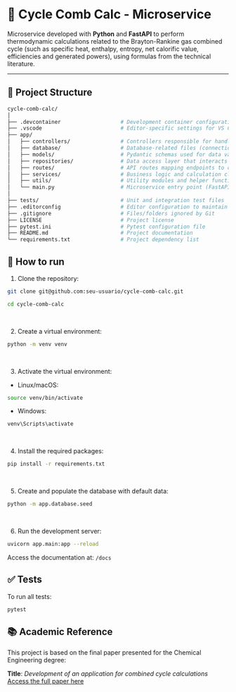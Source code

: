 # 🔬 Cycle Comb Calc - Microservice

Microservice developed with **Python** and **FastAPI** to perform thermodynamic calculations related to the Brayton-Rankine gas combined cycle (such as specific heat, enthalpy, entropy, net calorific value, efficiencies and generated powers), using formulas from the technical literature.

---

## 📁 Project Structure

```bash
cycle-comb-calc/
│
├── .devcontainer                   # Development container configuration (for VS Code Remote Containers)
├── .vscode                         # Editor-specific settings for VS Code
├── app/
│   ├── controllers/                # Controllers responsible for handling endpoint actions
│   ├── database/                   # Database-related files (connection, initialization, seeding)
│   ├── models/                     # Pydantic schemas used for data validation and serialization
│   ├── repositories/               # Data access layer that interacts with the database
│   ├── routes/                     # API routes mapping endpoints to controllers
│   ├── services/                   # Business logic and calculation classes of the application
│   ├── utils/                      # Utility modules and helper functions
│   └── main.py                     # Microservice entry point (FastAPI)
│
├── tests/                          # Unit and integration test files
├── .editorconfig                   # Editor configuration to maintain consistent code style
├── .gitignore                      # Files/folders ignored by Git
├── LICENSE                         # Project license
├── pytest.ini                      # Pytest configuration file
├── README.md                       # Project documentation
└── requirements.txt                # Project dependency list
```


## 🚀 How to run

1. Clone the repository:
```bash
git clone git@github.com:seu-usuario/cycle-comb-calc.git

cd cycle-comb-calc
```
<br>

2. Create a virtual environment:
```bash
python -m venv venv
```
<br>

3. Activate the virtual environment:
- Linux/macOS:
```bash
source venv/bin/activate
```
- Windows:
```bash
venv\Scripts\activate
```
<br>

4. Install the required packages:
```bash
pip install -r requirements.txt
```
<br>

5. Create and populate the database with default data:
```bash
python -m app.database.seed
```
<br>

6. Run the development server:
```bash
uvicorn app.main:app --reload
```
Access the documentation at: ```/docs```


## ✅ Tests
To run all tests:
```
pytest
```

## 📚 Academic Reference

This project is based on the final paper presented for the Chemical Engineering degree:

**Title**: *Development of an application for combined cycle calculations*
<br>
[Access the full paper here](https://admin-pergamum.ifsuldeminas.edu.br/pergamumweb/vinculos/000064/00006417.pdf)


